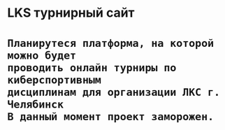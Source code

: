 
<h1> LKS турнирный сайт<h1>

```
Планирутеся платформа, на которой можно будет 
проводить онлайн турниры по киберспортивным
дисциплинам для организации ЛКС г. Челябинск
В данный момент проект заморожен.
```
